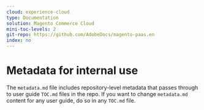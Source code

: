```yaml
---
cloud: experience-cloud
type: Documentation
solution: Magento Commerce Cloud
mini-toc-levels: 2
git-repo: https://github.com/AdobeDocs/magento-paas.en
index: no
---
```


# Metadata for internal use

The `metadata.md` file includes repository-level metadata that passes through to user guide `TOC.md` files in the repo. If you want to change `metadata.md` content for any user guide, do so in any `TOC.md` file.
